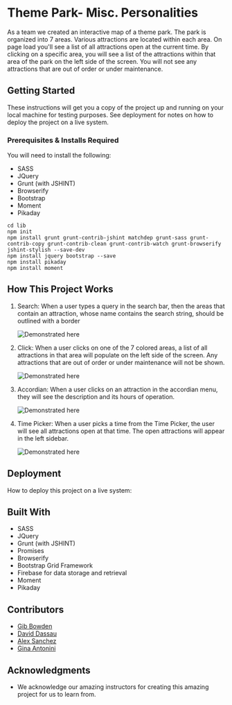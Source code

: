 # Theme Park- Misc. Personalities 

As a team we created an interactive map of a theme park. The park is organized into 7 areas. Various attractions are located within each area.  On page load you'll see a list of all attractions open at the current time.  By clicking on a specific area, you will see a list of the attractions within that area of the park on the left side of the screen. You will not see any attractions that are out of order or under maintenance. 

## Getting Started

These instructions will get you a copy of the project up and running on your local machine for testing purposes. See deployment for notes on how to deploy the project on a live system.

### Prerequisites & Installs Required

You will need to install the following:
* SASS
* JQuery 
* Grunt (with JSHINT) 
* Browserify
* Bootstrap
* Moment
* Pikaday


```
cd lib
npm init
npm install grunt grunt-contrib-jshint matchdep grunt-sass grunt-contrib-copy grunt-contrib-clean grunt-contrib-watch grunt-browserify jshint-stylish --save-dev
npm install jquery bootstrap --save
npm install pikaday
npm install moment

```

## How This Project Works
1. Search: When a user types a query in the search bar, then the areas that contain an attraction, whose name contains the search string, should be outlined with a border

	![Demonstrated here](../images/highlightareas.gif)

2. Click: When a user clicks on one of the 7 colored areas, a list of all attractions in that area will populate on the left side of the screen. Any attractions that are out of order or under maintenance will not be shown. 

	![Demonstrated here](../images/clickareaforattractions.gif)

3. Accordian: When a user clicks on an attraction in the accordian menu, they will see the description and its hours of operation. 

	![Demonstrated here](../images/descriptionsclick.gif)

4. Time Picker: When a user picks a time from the Time Picker, the user will see all attractions open at that time. The open attractions will appear in the left sidebar.

	![Demonstrated here](../images/datepickerfunction.gif)


## Deployment

How to deploy this project on a live system:

## Built With

* SASS
* JQuery 
* Grunt (with JSHINT) 
* Promises
* Browserify
* Bootstrap Grid Framework
* Firebase for data storage and retrieval
* Moment
* Pikaday

## Contributors

* [Gib Bowden](https://github.com/gib-bowden)
* [David Dassau](https://github.com/daviddassau)
* [Alex Sanchez](https://github.com/alexsanchez728)
* [Gina Antonini](https://github.com/GinaAntonini)



## Acknowledgments

* We acknowledge our amazing instructors for creating this amazing project for us to learn from.




